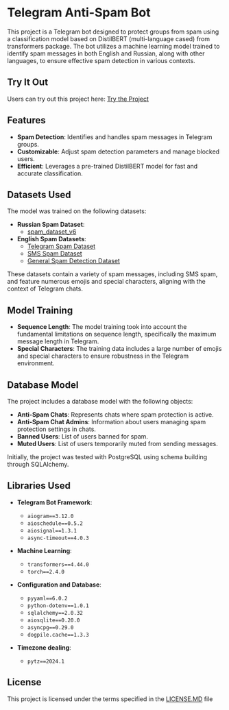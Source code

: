 # Telegram Anti-Spam Bot

This project is a Telegram bot designed to protect groups from spam using a classification model based on DistilBERT (multi-language cased) from transformers package. The bot utilizes a machine learning model trained to identify spam messages in both English and Russian, along with other languages, to ensure effective spam detection in various contexts.

## Try It Out

Users can try out this project here: [Try the Project](https://t.me/SpammersHunterBot)

## Features

- **Spam Detection**: Identifies and handles spam messages in Telegram groups.
- **Customizable**: Adjust spam detection parameters and manage blocked users.
- **Efficient**: Leverages a pre-trained DistilBERT model for fast and accurate classification.

## Datasets Used

The model was trained on the following datasets:

- **Russian Spam Dataset**:
  - [spam_dataset_v6](https://huggingface.co/datasets/RUSpam/spam_dataset_v6)
- **English Spam Datasets**: 
  - [Telegram Spam Dataset](https://huggingface.co/datasets/thehamkercat/telegram-spam-ham)
  - [SMS Spam Dataset](https://huggingface.co/datasets/ucirvine/sms_spam)
  - [General Spam Detection Dataset](https://huggingface.co/datasets/Deysi/spam-detection-dataset)

These datasets contain a variety of spam messages, including SMS spam, and feature numerous emojis and special characters, aligning with the context of Telegram chats.

## Model Training

- **Sequence Length**: The model training took into account the fundamental limitations on sequence length, specifically the maximum message length in Telegram.
- **Special Characters**: The training data includes a large number of emojis and special characters to ensure robustness in the Telegram environment.

## Database Model

The project includes a database model with the following objects:

- **Anti-Spam Chats**: Represents chats where spam protection is active.
- **Anti-Spam Chat Admins**: Information about users managing spam protection settings in chats.
- **Banned Users**: List of users banned for spam.
- **Muted Users**: List of users temporarily muted from sending messages.

Initially, the project was tested with PostgreSQL using schema building through SQLAlchemy.

## Libraries Used

- **Telegram Bot Framework**:
  - `aiogram==3.12.0`
  - `aioschedule==0.5.2`
  - `aiosignal==1.3.1`
  - `async-timeout==4.0.3`

- **Machine Learning**:
  - `transformers==4.44.0`
  - `torch==2.4.0`

- **Configuration and Database**:
  - `pyyaml==6.0.2`
  - `python-dotenv==1.0.1`
  - `sqlalchemy==2.0.32`
  - `aiosqlite==0.20.0`
  - `asyncpg==0.29.0`
  - `dogpile.cache==1.3.3`

- **Timezone dealing**:
  - `pytz==2024.1`

## License

This project is licensed under the terms specified in the [LICENSE.MD](LICENSE.MD) file
